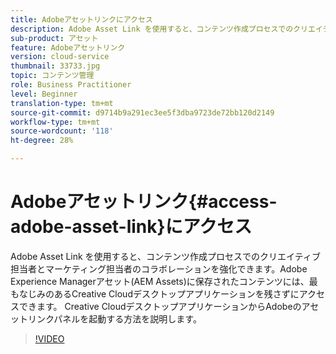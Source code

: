 ```yaml
---
title: Adobeアセットリンクにアクセス
description: Adobe Asset Link を使用すると、コンテンツ作成プロセスでのクリエイティブ担当者とマーケティング担当者のコラボレーションを強化できます。Adobe Experience Managerアセット(AEM Assets)に保存されたコンテンツには、最もなじみのあるCreative Cloudデスクトップアプリケーションを残さずにアクセスできます。 Creative CloudデスクトップアプリケーションからAdobeのアセットリンクパネルを起動する方法を説明します。
sub-product: アセット
feature: Adobeアセットリンク
version: cloud-service
thumbnail: 33733.jpg
topic: コンテンツ管理
role: Business Practitioner
level: Beginner
translation-type: tm+mt
source-git-commit: d9714b9a291ec3ee5f3dba9723de72bb120d2149
workflow-type: tm+mt
source-wordcount: '118'
ht-degree: 28%

---
```



# Adobeアセットリンク{#access-adobe-asset-link}にアクセス

Adobe Asset Link を使用すると、コンテンツ作成プロセスでのクリエイティブ担当者とマーケティング担当者のコラボレーションを強化できます。Adobe Experience Managerアセット(AEM Assets)に保存されたコンテンツには、最もなじみのあるCreative Cloudデスクトップアプリケーションを残さずにアクセスできます。 Creative CloudデスクトップアプリケーションからAdobeのアセットリンクパネルを起動する方法を説明します。

>[!VIDEO](https://video.tv.adobe.com/v/33733/?quality=12)

